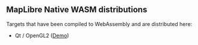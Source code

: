## MapLibre Native WASM distributions


Targets that have been compiled to WebAssembly and are distributed here:
- Qt / OpenGL2 ([Demo](https://305e8c88.maplibre-native-wasm-dist.pages.dev/qt-opengl2/))

